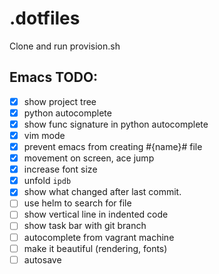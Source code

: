 # .dotfiles
Clone and run provision.sh

## Emacs TODO:
- [x] show project tree
- [x] python autocomplete
- [x] show func signature in python autocomplete
- [x] vim mode
- [x] prevent emacs from creating #{name}# file
- [x] movement on screen, ace jump
- [x] increase font size
- [x] unfold `ipdb`
- [x] show what changed after last commit.
- [ ] use helm to search for file
- [ ] show vertical line in indented code
- [ ] show task bar with git branch
- [ ] autocomplete from vagrant machine
- [ ] make it beautiful (rendering, fonts)
- [ ] autosave
